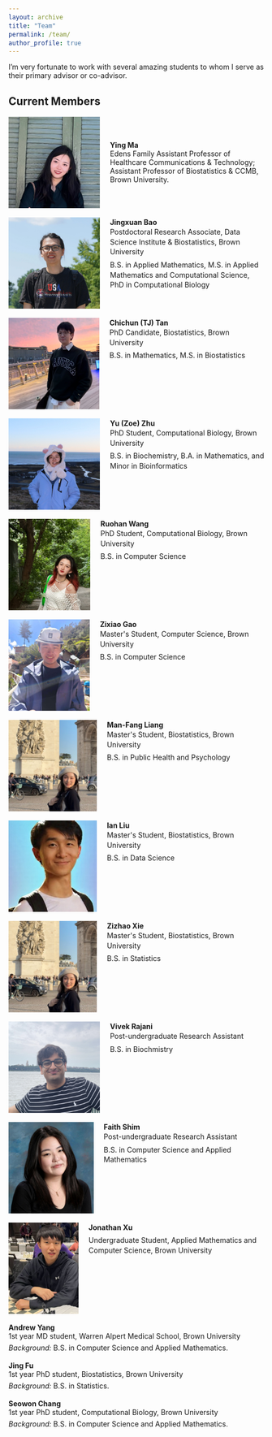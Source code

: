```yaml
---
layout: archive
title: "Team"
permalink: /team/
author_profile: true
---
```

I’m very fortunate to work with several amazing students to whom I serve as their primary advisor or co-advisor.

## Current Members

<!-- Simple, copyable block for each member -->
<!-- Tip: keep photos ~120–200px wide, square crop, compressed JPG/PNG -->

<div style="display:flex;align-items:center;margin:18px 0;">
  <img src="/assets/images/team/YingMa.jpg" alt="Ying Ma headshot"
    style="width:180px;height:180px;object-fit:cover;margin-right:20px;">
  <div>
    <p style="margin:0;"><strong>Ying Ma</strong><br>
    Edens Family Assistant Professor of Healthcare Communications & Technology; Assistant Professor of Biostatistics & CCMB, Brown University.</p>
  </div>
</div>

<div style="display:flex;align-items:flex-start;margin:18px 0;">
  <img src="/assets/images/team/JingxuanBao.jpg" alt="Jingxuan Bao headshot"
       style="width:180px;height:180px;object-fit:cover;object-position:center;margin-right:20px;background:white;">
  <div style="line-height:1.4;">
    <p style="margin:0;"><strong>Jingxuan Bao</strong><br>
    Postdoctoral Research Associate, Data Science Institute &amp; Biostatistics, Brown University</p>
    <p style="margin:6px 0 0;">B.S. in Applied Mathematics, M.S. in Applied Mathematics and Computational Science, PhD in Computational Biology</p>
  </div>
</div>

<div style="display:flex;align-items:flex-start;margin:18px 0;">
  <img src="/assets/images/team/ChichunTan.jpg" alt="Chichun (TJ) Tan headshot"
       style="width:180px;height:180px;object-fit:cover;object-position:center;margin-right:20px;background:white;">
  <div style="line-height:1.4;">
    <p style="margin:0;"><strong>Chichun (TJ) Tan</strong><br>
    PhD Candidate, Biostatistics, Brown University</p>
    <p style="margin:6px 0 0;">B.S. in Mathematics, M.S. in Biostatistics</p>
  </div>
</div>

<div style="display:flex;align-items:flex-start;margin:18px 0;">
  <img src="/assets/images/team/ZoeZhu.JPG" alt="Yu (Zoe) Zhu headshot"
       style="width:180px;height:180px;object-fit:cover;object-position:center;margin-right:20px;background:white;">
  <div style="line-height:1.4;">
    <p style="margin:0;"><strong>Yu (Zoe) Zhu</strong><br>
    PhD Student, Computational Biology, Brown University</p>
    <p style="margin:6px 0 0;">B.S. in Biochemistry, B.A. in Mathematics, and Minor in Bioinformatics</p>
  </div>
</div>

<div style="display:flex;align-items:flex-start;margin:18px 0;">
  <img src="/assets/images/team/RuohanWang.jpg" alt="Ruohan Wang headshot"
       style="width:180px;height:180px;object-fit:cover;object-position:center;margin-right:20px;background:white;">
  <div style="line-height:1.4;">
    <p style="margin:0;"><strong>Ruohan Wang</strong><br>
    PhD Student, Computational Biology, Brown University</p>
    <p style="margin:6px 0 0;">B.S. in Computer Science</p>
  </div>
</div>

<div style="display:flex;align-items:flex-start;margin:18px 0;">
  <img src="/assets/images/team/ZixiaoGao.jpg" alt="Zixiao Gao headshot"
       style="width:180px;height:180px;object-fit:cover;object-position:center;margin-right:20px;background:white;">
  <div style="line-height:1.4;">
    <p style="margin:0;"><strong>Zixiao Gao</strong><br>
    Master's Student, Computer Science, Brown University</p>
    <p style="margin:6px 0 0;">B.S. in Computer Science</p>
  </div>
</div>

<div style="display:flex;align-items:flex-start;margin:18px 0;">
  <img src="/assets/images/team/ZizhaoXie.jpg" alt="Zizhao Xie headshot"
       style="width:180px;height:180px;object-fit:cover;object-position:center;margin-right:20px;background:white;">
  <div style="line-height:1.4;">
    <p style="margin:0;"><strong>Man-Fang Liang</strong><br>
    Master's Student, Biostatistics, Brown University</p>
    <p style="margin:6px 0 0;">B.S. in Public Health and Psychology</p>
  </div>
</div>

<div style="display:flex;align-items:flex-start;margin:18px 0;">
  <img src="/assets/images/team/IanLiu.jpeg" alt="Ian Liu headshot"
       style="width:180px;height:180px;object-fit:cover;object-position:center;margin-right:20px;background:white;">
  <div style="line-height:1.4;">
    <p style="margin:0;"><strong>Ian Liu</strong><br>
    Master's Student, Biostatistics, Brown University</p>
    <p style="margin:6px 0 0;">B.S. in Data Science</p>
  </div>
</div>

<div style="display:flex;align-items:flex-start;margin:18px 0;">
  <img src="/assets/images/team/ZizhaoXie.jpg" alt="Zizhao Xie headshot"
       style="width:180px;height:180px;object-fit:cover;object-position:center;margin-right:20px;background:white;">
  <div style="line-height:1.4;">
    <p style="margin:0;"><strong>Zizhao Xie</strong><br>
    Master's Student, Biostatistics, Brown University</p>
    <p style="margin:6px 0 0;">B.S. in Statistics</p>
  </div>
</div>

<div style="display:flex;align-items:flex-start;margin:18px 0;">
  <img src="/assets/images/team/Vivek.JPG" alt="Vivek Rajani headshot"
       style="width:180px;height:180px;object-fit:cover;object-position:center;margin-right:20px;background:white;">
  <div style="line-height:1.4;">
    <p style="margin:0;"><strong>Vivek Rajani</strong><br>
    Post-undergraduate Research Assistant </p>
    <p style="margin:6px 0 0;">B.S. in Biochmistry</p>
  </div>
</div>

<div style="display:flex;align-items:flex-start;margin:18px 0;">
  <img src="/assets/images/team/FaithShim.jpg" alt="Faith Shim headshot"
       style="width:180px;height:180px;object-fit:cover;object-position:center;margin-right:20px;background:white;">
  <div style="line-height:1.4;">
    <p style="margin:0;"><strong>Faith Shim</strong><br>
    Post-undergraduate Research Assistant </p>
    <p style="margin:6px 0 0;">B.S. in Computer Science and Applied Mathematics</p>
  </div>
</div>


<div style="display:flex;align-items:flex-start;margin:18px 0;">
  <img src="/assets/images/team/JonathanXu.jpg" alt="Jonathan Xu headshot"
       style="width:180px;height:180px;object-fit:cover;object-position:center;margin-right:20px;background:white;">
  <div style="line-height:1.4;">
    <p style="margin:0;"><strong>Jonathan Xu</strong><br>
    <p style="margin:6px 0 0;">Undergraduate Student, Applied Mathematics and Computer Science, Brown University</p>
  </div>
</div>

<div style="margin:18px 0;">
  <p style="margin:0;"><strong>Andrew Yang</strong><br>
  1st year MD student, Warren Alpert Medical School, Brown University</p>
  <p style="margin:6px 0 0;"><em>Background:</em> B.S. in Computer Science and Applied Mathematics.</p>
</div>

<div style="margin:18px 0;">
  <p style="margin:0;"><strong>Jing Fu</strong><br>
  1st year PhD student, Biostatistics, Brown University</p>
  <p style="margin:6px 0 0;"><em>Background:</em> B.S. in Statistics.</p>
</div>

<div style="margin:18px 0;">
  <p style="margin:0;"><strong>Seowon Chang</strong><br>
  1st year PhD student, Computational Biology, Brown University</p>
  <p style="margin:6px 0 0;"><em>Background:</em> B.S. in Computer Science and Applied Mathematics.</p>
</div>










